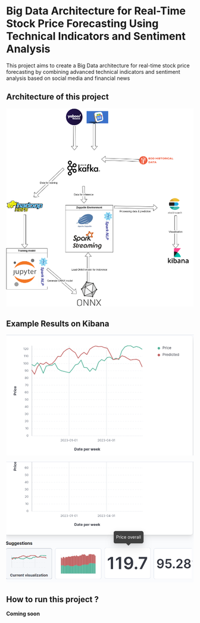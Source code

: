 # Big Data Architecture for Real-Time Stock Price Forecasting Using Technical Indicators and Sentiment Analysis
This project aims to create a Big Data architecture for real-time stock price forecasting by combining advanced technical indicators and sentiment analysis based on social media and financial news

## Architecture of this project

![Screenshot](/screenshot/architecture.png)

## Example Results on Kibana

![Screenshot](/screenshot/priceKibana.png)

![Screenshot](/screenshot/kibanaVis.png)


## How to run this project ?
**Coming soon**
